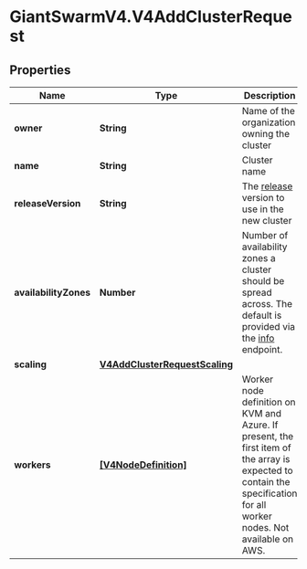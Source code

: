 # GiantSwarmV4.V4AddClusterRequest

## Properties
Name | Type | Description | Notes
------------ | ------------- | ------------- | -------------
**owner** | **String** | Name of the organization owning the cluster | 
**name** | **String** | Cluster name | [optional] 
**releaseVersion** | **String** | The [release](https://docs.giantswarm.io/api/#tag/releases) version to use in the new cluster  | [optional] 
**availabilityZones** | **Number** | Number of availability zones a cluster should be spread across. The default is provided via the [info](#operation/getInfo) endpoint.  | [optional] 
**scaling** | [**V4AddClusterRequestScaling**](V4AddClusterRequestScaling.md) |  | [optional] 
**workers** | [**[V4NodeDefinition]**](V4NodeDefinition.md) | Worker node definition on KVM and Azure. If present, the first item of the array is expected to contain the specification for all worker nodes. Not available on AWS.  | [optional] 


